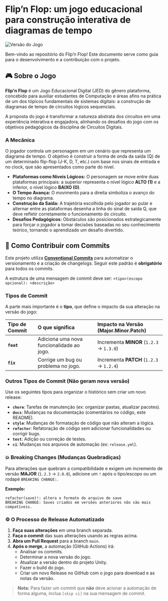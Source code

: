 # Flip’n Flop: um jogo educacional para construção interativa de diagramas de tempo

![Versão do Jogo](https://img.shields.io/github/v/release/Fredericodgv/JEDcircuitos?style=for-the-badge&label=Vers%C3%A3o)

Bem-vindo ao repositório do Flip’n Flop! Este documento serve como guia para o desenvolvimento e a contribuição com o projeto.

## 🎮 Sobre o Jogo
**Flip'n Flop** é um Jogo Educacional Digital (JED) do gênero plataforma, concebido para auxiliar estudantes de Computação e áreas afins na prática de um dos tópicos fundamentais de sistemas digitais: a construção de diagramas de tempo de circuitos lógicos sequenciais.

A proposta do jogo é transformar a natureza abstrata dos circuitos em uma experiência interativa e engajadora, alinhando os desafios do jogo com os objetivos pedagógicos da disciplina de Circuitos Digitais.

### A Mecânica
O jogador controla um personagem em um cenário que representa um diagrama de tempo. O objetivo é construir a forma de onda da saída (Q) de um determinado flip-flop (J-K, D, T, etc.) com base nos sinais de entrada e no clock, que são apresentados como parte do nível.

* **Plataformas como Níveis Lógicos:** O personagem se move entre duas plataformas principais: a superior representa o nível lógico **ALTO (1)** e a inferior, o nível lógico **BAIXO (0)**.
* **O Tempo Avança:** O movimento para a direita simboliza o avanço do tempo no diagrama.
* **Construção da Saída:** A trajetória escolhida pelo jogador ao pular e alternar entre as plataformas desenha a linha do sinal de saída Q, que deve refletir corretamente o funcionamento do circuito.
* **Desafios Pedagógicos:** Obstáculos são posicionados estrategicamente para forçar o jogador a tomar decisões baseadas no seu conhecimento teórico, tornando o aprendizado um desafio divertido.

## 🚀 Como Contribuir com Commits
Este projeto utiliza **[Conventional Commits](https://www.conventionalcommits.org/)** para automatizar o versionamento e a criação de changelogs. Seguir este padrão é **obrigatório** para todos os commits.

A estrutura de uma mensagem de commit deve ser:
```<tipo>(escopo opcional): <descrição>```

### Tipos de Commit
A parte mais importante é o **tipo**, que define o impacto da sua alteração na versão do jogo:

| Tipo de Commit | O que significa | Impacto na Versão (Major.Minor.Patch) |
| :--- | :--- | :--- |
| **`feat`** | Adiciona uma nova funcionalidade ao jogo. | Incrementa **MINOR** (`1.2.3` -> `1.3.0`) |
| **`fix`** | Corrige um bug ou problema no jogo. | Incrementa **PATCH** (`1.2.3` -> `1.2.4`) |

### Outros Tipos de Commit (Não geram nova versão)
Use os seguintes tipos para organizar o histórico sem criar um novo release:

* **`chore`**: Tarefas de manutenção (ex: organizar pastas, atualizar pacotes).
* **`docs`**: Mudanças na documentação (comentários no código, este README).
* **`style`**: Mudanças de formatação de código que não alteram a lógica.
* **`refactor`**: Refatoração de código sem adicionar funcionalidades ou corrigir bugs.
* **`test`**: Adição ou correção de testes.
* **`ci`**: Mudanças nos arquivos de automação (ex: `release.yml`).

### 💥 Breaking Changes (Mudanças Quebradiças)
Para alterações que quebram a compatibilidade e exigem um incremento de versão **MAJOR** (`1.2.3` -> `2.0.0`), adicione um `!` após o tipo/escopo ou um rodapé `BREAKING CHANGE:`.

**Exemplo:**

````
refactor(save)!: altera o formato do arquivo de save
BREAKING CHANGE: Saves criados em versões anteriores não são mais compatíveis.

`````

### ⚙️ O Processo de Release Automatizado
1.  **Faça suas alterações** em uma branch separada.
2.  **Faça o commit** das suas alterações usando as regras acima.
3.  **Abra um Pull Request** para a branch `main`.
4.  **Após o merge**, a automação (GitHub Actions) irá:
    * Analisar os commits.
    * Determinar a nova versão do jogo.
    * Atualizar a versão dentro do projeto Unity.
    * Fazer o build do jogo.
    * Criar um novo Release no GitHub com o jogo para download e as notas da versão.

> **Nota:** Para fazer um commit que **não** deve acionar a automação de forma alguma, inclua `[skip ci]` na sua mensagem de commit.
